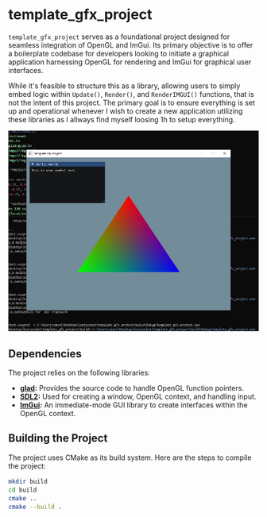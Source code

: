 # template_gfx_project

`template_gfx_project` serves as a foundational project designed for seamless integration of OpenGL and ImGui. Its primary objective is to offer a boilerplate codebase for developers looking to initiate a graphical application harnessing OpenGL for rendering and ImGui for graphical user interfaces.

While it's feasible to structure this as a library, allowing users to simply embed logic within `Update()`, `Render()`, and `RenderIMGUI()` functions, that is not the intent of this project. The primary goal is to ensure everything is set up and operational whenever I wish to create a new application utilizing these libraries as I allways find myself loosing 1h to setup everything.

![Project Image](https://github.com/4nc3str4l/template_gfx_project/blob/06d42e3d773e219da7880ee1d773a60967a17b5d/github/picture.PNG)

## Dependencies

The project relies on the following libraries:

- **[glad](https://glad.dav1d.de/):** Provides the source code to handle OpenGL function pointers.
- **[SDL2](https://github.com/libsdl-org/SDL):** Used for creating a window, OpenGL context, and handling input.
- **[ImGui](https://github.com/ocornut/imgui):** An immediate-mode GUI library to create interfaces within the OpenGL context.

## Building the Project

The project uses CMake as its build system. Here are the steps to compile the project:
```sh
mkdir build
cd build
cmake ..
cmake --build .
```